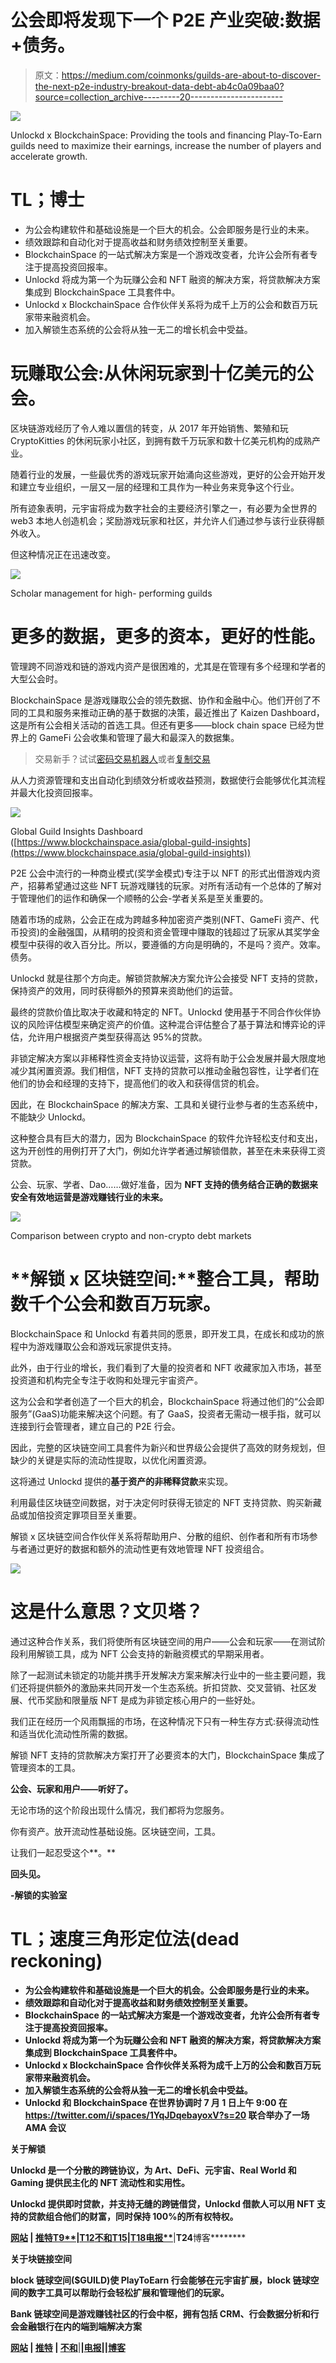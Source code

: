 # 公会即将发现下一个 P2E 产业突破:数据+债务。

> 原文：<https://medium.com/coinmonks/guilds-are-about-to-discover-the-next-p2e-industry-breakout-data-debt-ab4c0a09baa0?source=collection_archive---------20----------------------->

![](img/0e6e49b7b0b427fdc50cfc9f3c4171ff.png)

Unlockd x BlockchainSpace: Providing the tools and financing Play-To-Earn guilds need to maximize their earnings, increase the number of players and accelerate growth.

# **TL；博士**

*   为公会构建软件和基础设施是一个巨大的机会。公会即服务是行业的未来。
*   绩效跟踪和自动化对于提高收益和财务绩效控制至关重要。
*   BlockchainSpace 的一站式解决方案是一个游戏改变者，允许公会所有者专注于提高投资回报率。
*   Unlockd 将成为第一个为玩赚公会和 NFT 融资的解决方案，将贷款解决方案集成到 BlockchainSpace 工具套件中。
*   Unlockd x BlockchainSpace 合作伙伴关系将为成千上万的公会和数百万玩家带来融资机会。
*   加入解锁生态系统的公会将从独一无二的增长机会中受益。

# 玩赚取公会:从休闲玩家到十亿美元的公会。

区块链游戏经历了令人难以置信的转变，从 2017 年开始销售、繁殖和玩 CryptoKitties 的休闲玩家小社区，到拥有数千万玩家和数十亿美元机构的成熟产业。

随着行业的发展，一些最优秀的游戏玩家开始涌向这些游戏，更好的公会开始开发和建立专业组织，一层又一层的经理和工具作为一种业务来竞争这个行业。

所有迹象表明，元宇宙将成为数字社会的主要经济引擎之一，有必要为全世界的 web3 本地人创造机会；奖励游戏玩家和社区，并允许人们通过参与该行业获得额外收入。

但这种情况正在迅速改变。

![](img/c860573ffa5ffe75af97e1ca885b8fb9.png)

Scholar management for high- performing guilds

# 更多的数据，更多的资本，更好的性能。

管理跨不同游戏和链的游戏内资产是很困难的，尤其是在管理有多个经理和学者的大型公会时。

BlockchainSpace 是游戏赚取公会的领先数据、协作和金融中心。他们开创了不同的工具和服务来推动正确的基于数据的决策，最近推出了 Kaizen Dashboard，这是所有公会相关活动的首选工具。但还有更多——block chain space 已经为世界上的 GameFi 公会收集和管理了最大和最深入的数据集。

> 交易新手？试试[密码交易机器人](/coinmonks/crypto-trading-bot-c2ffce8acb2a)或者[复制交易](/coinmonks/top-10-crypto-copy-trading-platforms-for-beginners-d0c37c7d698c)

从人力资源管理和支出自动化到绩效分析或收益预测，数据使行会能够优化其流程并最大化投资回报率。

![](img/0f30ba789548ebf02dedede8bf800554.png)

Global Guild Insights Dashboard ([https://www.blockchainspace.asia/global-guild-insights](https://www.blockchainspace.asia/global-guild-insights))

P2E 公会中流行的一种商业模式(奖学金模式)专注于以 NFT 的形式出借游戏内资产，招募希望通过这些 NFT 玩游戏赚钱的玩家。对所有活动有一个总体的了解对于管理他们的运作和确保一个顺畅的公会-学者关系是至关重要的。

随着市场的成熟，公会正在成为跨越多种加密资产类别(NFT、GameFi 资产、代币投资)的金融强国，从精明的投资和资金管理中赚取的钱超过了玩家从其奖学金模型中获得的收入百分比。所以，要遵循的方向是明确的，不是吗？资产。效率。债务。

Unlockd 就是往那个方向走。解锁贷款解决方案允许公会接受 NFT 支持的贷款，保持资产的效用，同时获得额外的预算来资助他们的运营。

最终的贷款价值比取决于收藏和特定的 NFT。Unlockd 使用基于不同合作伙伴协议的风险评估模型来确定资产的价值。这种混合评估整合了基于算法和博弈论的评估，允许用户根据资产类型获得高达 95%的贷款。

非锁定解决方案以非稀释性资金支持协议运营，这将有助于公会发展并最大限度地减少其闲置资源。我们相信，NFT 支持的贷款可以推动金融包容性，让学者们在他们的协会和经理的支持下，提高他们的收入和获得信贷的机会。

因此，在 BlockchainSpace 的解决方案、工具和关键行业参与者的生态系统中，不能缺少 Unlockd。

这种整合具有巨大的潜力，因为 BlockchainSpace 的软件允许轻松支付和支出，这为开创性的用例打开了大门，例如允许学者通过解锁借款，甚至在未来获得工资贷款。

公会、玩家、学者、Dao……做好准备，因为 **NFT 支持的债务结合正确的数据来安全有效地运营是游戏赚钱行业的未来。**

![](img/05d062268280f21cec08f440a1c0540e.png)

Comparison between crypto and non-crypto debt markets

# **解锁 x 区块链空间:**整合工具，帮助数千个公会和数百万玩家。

BlockchainSpace 和 Unlockd 有着共同的愿景，即开发工具，在成长和成功的旅程中为游戏赚取公会和游戏玩家提供支持。

此外，由于行业的增长，我们看到了大量的投资者和 NFT 收藏家加入市场，甚至投资道和机构完全专注于收购和处理元宇宙资产。

这为公会和学者创造了一个巨大的机会，BlockchainSpace 将通过他们的“公会即服务”(GaaS)功能来解决这个问题。有了 GaaS，投资者无需动一根手指，就可以连接到行会管理者，建立自己的 P2E 行会。

因此，完整的区块链空间工具套件为新兴和世界级公会提供了高效的财务规划，但缺少的关键是实际的流动性提取，以优化闲置资源。

这将通过 Unlockd 提供的**基于资产的非稀释贷款**来实现。

利用最佳区块链空间数据，对于决定何时获得无锁定的 NFT 支持贷款、购买新藏品或加倍投资定罪项目至关重要。

解锁 x 区块链空间合作伙伴关系将帮助用户、分散的组织、创作者和所有市场参与者通过更好的数据和额外的流动性更有效地管理 NFT 投资组合。

![](img/066645df80814445dbd5b29a6a421e53.png)

# **这是什么意思？文贝塔？**

通过这种合作关系，我们将使所有区块链空间的用户——公会和玩家——在测试阶段利用解锁工具，成为 NFT 公会支持的新融资模式的早期采用者。

除了一起测试未锁定的功能并携手开发解决方案来解决行业中的一些主要问题，我们还将提供额外的激励来共同开发一个生态系统。折扣贷款、交叉营销、社区发展、代币奖励和限量版 NFT 是成为非锁定核心用户的一些好处。

我们正在经历一个风雨飘摇的市场，在这种情况下只有一种生存方式:获得流动性和适当优化流动性所需的数据。

解锁 NFT 支持的贷款解决方案打开了必要资本的大门，BlockchainSpace 集成了管理资本的工具。

**公会、玩家和用户——听好了。**

无论市场的这个阶段出现什么情况，我们都将为您服务。

你有资产。放开流动性基础设施。区块链空间，工具。

让我们一起忍受这个**。**

**回头见。**

**-解锁的实验室**

# **TL；速度三角形定位法(dead reckoning)**

*   **为公会构建软件和基础设施是一个巨大的机会。公会即服务是行业的未来。**
*   **绩效跟踪和自动化对于提高收益和财务绩效控制至关重要。**
*   **BlockchainSpace 的一站式解决方案是一个游戏改变者，允许公会所有者专注于提高投资回报率。**
*   **Unlockd 将成为第一个为玩赚公会和 NFT 融资的解决方案，将贷款解决方案集成到 BlockchainSpace 工具套件中。**
*   **Unlockd x BlockchainSpace 合作伙伴关系将为成千上万的公会和数百万玩家带来融资机会。**
*   **加入解锁生态系统的公会将从独一无二的增长机会中受益。**
*   **Unlockd 和 BlockchainSpace 在世界协调时 7 月 1 日上午 9:00 在 https://twitter.com/i/spaces/1YqJDqebayoxV?s=20 联合举办了一场 AMA 会议**

****关于解锁****

**Unlockd 是一个分散的跨链协议，为 Art、DeFi、元宇宙、Real World 和 Gaming 提供民主化的 NFT 流动性和实用性。**

**Unlockd 提供即时贷款，并支持无缝的跨链借贷，Unlockd 借款人可以用 NFT 支持的贷款组合他们的财富，同时保持 100%的所有权特权。**

**[**网站**](https://unlockd.finance/) **|** [**推特**T9**|**T12**不和**T15**|**T18**电报**](https://twitter.com/Unlockd_Finance)**|**T24**博客********

****关于块链接空间****

**block 链球空间($GUILD)使 PlayToEarn 行会能够在元宇宙扩展，block 链球空间的数字工具可以帮助行会轻松扩展和管理他们的玩家。**

**Bank 链球空间是游戏赚钱社区的行会中枢，拥有包括 CRM、行会数据分析和行会金融银行在内的端到端解决方案**

**[**网站**](https://www.blockchainspace.asia/) **|** [**推特**](https://twitter.com/Blockchain_SPC) **|** [**不和**](http://discord.gg/2qUWECyaqP)**|**|[**电报**|**|**](http://bit.ly/BSPC_TG)[博客](https://blockchain-space.medium.com/)**